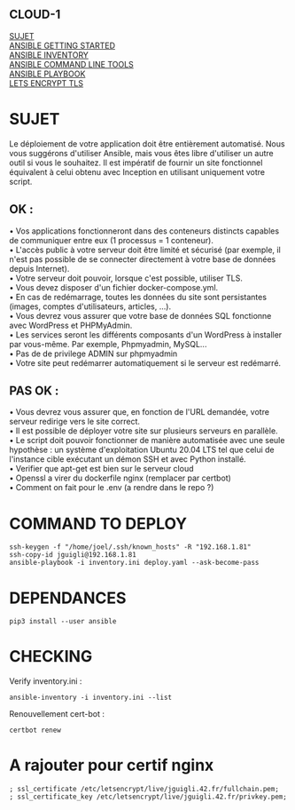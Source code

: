 ## CLOUD-1 

[SUJET](https://cdn.intra.42.fr/pdf/pdf/84883/en.subject.pdf)  
[ANSIBLE GETTING STARTED](https://docs.ansible.com/ansible/latest/getting_started/index.html)  
[ANSIBLE INVENTORY](https://docs.ansible.com/ansible/latest/inventory_guide/index.html)  
[ANSIBLE COMMAND LINE TOOLS](https://docs.ansible.com/ansible/latest/command_guide/index.html)  
[ANSIBLE PLAYBOOK](https://docs.ansible.com/ansible/latest/playbook_guide/index.html)  
[LETS ENCRYPT TLS](https://letsencrypt.org/fr/)  

# SUJET

Le déploiement de votre application doit être entièrement automatisé. Nous vous suggérons d'utiliser Ansible, mais vous êtes libre d'utiliser un autre outil si vous le souhaitez. Il est impératif de fournir un site fonctionnel équivalent à celui obtenu avec Inception en utilisant uniquement votre script.

## OK :
• Vos applications fonctionneront dans des conteneurs distincts capables de communiquer entre eux (1 processus = 1 conteneur).  
• L'accès public à votre serveur doit être limité et sécurisé (par exemple, il n'est pas possible de se connecter directement à votre base de données depuis Internet).  
• Votre serveur doit pouvoir, lorsque c'est possible, utiliser TLS.  
• Vous devez disposer d'un fichier docker-compose.yml.  
• En cas de redémarrage, toutes les données du site sont persistantes (images, comptes d'utilisateurs, articles, ...).  
• Vous devrez vous assurer que votre base de données SQL fonctionne avec WordPress et PHPMyAdmin.  
• Les services seront les différents composants d'un WordPress à installer par vous-même. Par exemple, Phpmyadmin, MySQL...  
• Pas de de privilege ADMIN sur phpmyadmin  
• Votre site peut redémarrer automatiquement si le serveur est redémarré.  


## PAS OK :
• Vous devrez vous assurer que, en fonction de l'URL demandée, votre serveur redirige vers le site correct.  
• Il est possible de déployer votre site sur plusieurs serveurs en parallèle.  
• Le script doit pouvoir fonctionner de manière automatisée avec une seule hypothèse : un système d'exploitation Ubuntu 20.04 LTS tel que celui de l'instance cible exécutant un démon SSH et avec Python installé.  
• Verifier que apt-get est bien sur le serveur cloud  
• Openssl a virer du dockerfile nginx (remplacer par certbot)  
• Comment on fait pour le .env (a rendre dans le repo ?)


# COMMAND TO DEPLOY

	ssh-keygen -f "/home/joel/.ssh/known_hosts" -R "192.168.1.81"
	ssh-copy-id jguigli@192.168.1.81
	ansible-playbook -i inventory.ini deploy.yaml --ask-become-pass

# DEPENDANCES

	pip3 install --user ansible  

# CHECKING

Verify inventory.ini :

	ansible-inventory -i inventory.ini --list

Renouvellement cert-bot :

	certbot renew


# A rajouter pour certif nginx

	; ssl_certificate /etc/letsencrypt/live/jguigli.42.fr/fullchain.pem;  
	; ssl_certificate_key /etc/letsencrypt/live/jguigli.42.fr/privkey.pem;  
